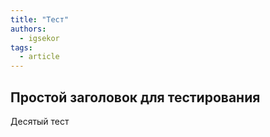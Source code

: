 ```yaml
---
title: "Тест"
authors:
  - igsekor
tags:
  - article
---
```

## Простой заголовок для тестирования

Десятый тест
